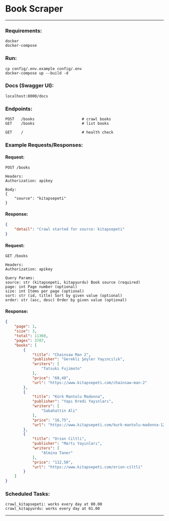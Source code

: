 # Book Scraper

---

### Requirements:

```
docker
docker-compose
```

### Run:

```
cp config/.env.example config/.env
docker-compose up --build -d
```

### Docs (Swagger UI):

```
localhost:8000/docs
```

### Endpoints:

```http request
POST   /books                     # crawl books
GET    /books                     # list books

GET    /                          # health check
```

### Example Requests/Responses:

#### Request:
```http request
POST /books

Headers:
Authorization: apikey

Body:
{
    "source": "kitapsepeti"
}
```


#### Response:
```json
{
    "detail": "Crawl started for source: kitapsepeti"
}
```


#### Request:
```http request
GET /books

Headers:
Authorization: apikey

Query Params:
source: str (kitapsepeti, kitapyurdu) Book source (required)
page: int Page number (optional)
size: int Items per page (optional)
sort: str (id, title) Sort by given value (optional)
order: str (asc, desc) Order by given value (optional)
```

#### Response:
```json
{
    "page": 1,
    "size": 3,
    "total": 11360,
    "pages": 3787,
    "books": [
        {
            "title": "Chainsaw Man 2",
            "publisher": "Gerekli Şeyler Yayıncılık",
            "writers": [
                "Tatsuki Fujimoto"
            ],
            "price": "60,48",
            "url": "https://www.kitapsepeti.com/chainsaw-man-2"
        },
        {
            "title": "Kürk Mantolu Madonna",
            "publisher": "Yapı Kredi Yayınları",
            "writers": [
                "Sabahattin Ali"
            ],
            "price": "16,75",
            "url": "https://www.kitapsepeti.com/kurk-mantolu-madonna-126934"
        },
        {
            "title": "Orion Ciltli",
            "publisher": "Martı Yayınları",
            "writers": [
                "Almina Taner"
            ],
            "price": "112,50",
            "url": "https://www.kitapsepeti.com/orion-ciltli"
        }
    ]
}
```

### Scheduled Tasks:

```
crawl_kitapsepeti: works every day at 00.00
crawl_kitapyurdu: works every day at 01.00
```
---
